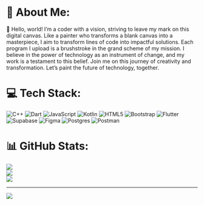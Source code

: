 # 💫 About Me:
👋 Hello, world! I’m a coder with a vision, striving to leave my mark on this digital canvas. Like a painter who transforms a blank canvas into a masterpiece, I aim to transform lines of code into impactful solutions. Each program I upload is a brushstroke in the grand scheme of my mission. I believe in the power of technology as an instrument of change, and my work is a testament to this belief. Join me on this journey of creativity and transformation. Let’s paint the future of technology, together.

# 💻 Tech Stack:
![C++](https://img.shields.io/badge/c++-%2300599C.svg?style=for-the-badge&logo=c%2B%2B&logoColor=white) ![Dart](https://img.shields.io/badge/dart-%230175C2.svg?style=for-the-badge&logo=dart&logoColor=white) ![JavaScript](https://img.shields.io/badge/javascript-%23323330.svg?style=for-the-badge&logo=javascript&logoColor=%23F7DF1E) ![Kotlin](https://img.shields.io/badge/kotlin-%237F52FF.svg?style=for-the-badge&logo=kotlin&logoColor=white) ![HTML5](https://img.shields.io/badge/html5-%23E34F26.svg?style=for-the-badge&logo=html5&logoColor=white) ![Bootstrap](https://img.shields.io/badge/bootstrap-%238511FA.svg?style=for-the-badge&logo=bootstrap&logoColor=white) ![Flutter](https://img.shields.io/badge/Flutter-%2302569B.svg?style=for-the-badge&logo=Flutter&logoColor=white) ![Supabase](https://img.shields.io/badge/Supabase-3ECF8E?style=for-the-badge&logo=supabase&logoColor=white) ![Figma](https://img.shields.io/badge/figma-%23F24E1E.svg?style=for-the-badge&logo=figma&logoColor=white) ![Postgres](https://img.shields.io/badge/postgres-%23316192.svg?style=for-the-badge&logo=postgresql&logoColor=white) ![Postman](https://img.shields.io/badge/Postman-FF6C37?style=for-the-badge&logo=postman&logoColor=white)
# 📊 GitHub Stats:
![](https://github-readme-stats.vercel.app/api?username=Jonathan1366&theme=nightowl&hide_border=false&include_all_commits=false&count_private=false)<br/>
![](https://github-readme-streak-stats.herokuapp.com/?user=Jonathan1366&theme=nightowl&hide_border=false)<br/>
![](https://github-readme-stats.vercel.app/api/top-langs/?username=Jonathan1366&theme=nightowl&hide_border=false&include_all_commits=false&count_private=false&layout=compact)

---
[![](https://visitcount.itsvg.in/api?id=Jonathan1366&icon=0&color=0)](https://visitcount.itsvg.in)

<!-- Proudly created with GPRM ( https://gprm.itsvg.in ) -->
